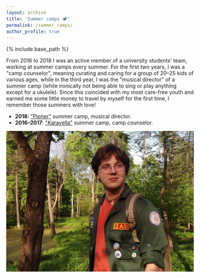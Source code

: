 ```yaml
---
layout: archive
title: 'Summer camps 🏕️'
permalink: /summer_camps/
author_profile: true
---
```


{% include base_path %}

From 2016 to 2018 I was an active member of a university students' team, working at summer camps every summer.
For the first two years, I was a "camp counselor", meaning curating and caring for a group of 20–25 kids of various ages, 
while in the third year, I was the "musical director" of a summer camp (while ironically not being able to sing or play 
anything except for a ukulele). Since this coincided with my most care-free youth and earned me some little money
to travel by myself for the first time, I remember those summers with love!

* <b>2018</b>: <a href="https://www.cccpioner.com/">"Pioner"</a> summer camp, musical director.
* <b>2016–2017</b>: <a href="https://www.caravel.ru/index.php">"Karavella"</a> summer camp, camp counselor.

<img src="/images/summer_camp_me.jpg">